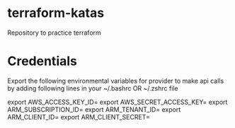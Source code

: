 # terraform-katas
Repository to practice terraform


# Credentials

Export the following environmental variables for provider to make api calls by adding following lines in your ~/.bashrc OR ~/.zshrc file

export AWS_ACCESS_KEY_ID=
export AWS_SECRET_ACCESS_KEY=
export ARM_SUBSCRIPTION_ID=
export ARM_TENANT_ID=
export ARM_CLIENT_ID=
export ARM_CLIENT_SECRET= 